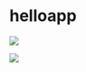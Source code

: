 # helloapp

![](http://www.techicy.com/wp-content/uploads/2015/07/Friendship-Day-HD-Images-Wallpapers-Free-Download-1.jpg)

![](http://www.techicy.com/wp-content/uploads/2015/07/Friendship-Day-HD-Images-Wallpapers-Free-Download-2.jpg)
